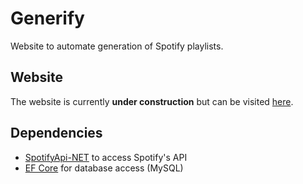 # Generify

Website to automate generation of Spotify playlists.

## Website

The website is currently **under construction** but can be visited [here](https://generify.nbalke.de).

## Dependencies

- [SpotifyApi-NET](https://github.com/JohnnyCrazy/SpotifyAPI-NET) to access Spotify's API
- [EF Core](https://github.com/dotnet/efcore) for database access (MySQL)